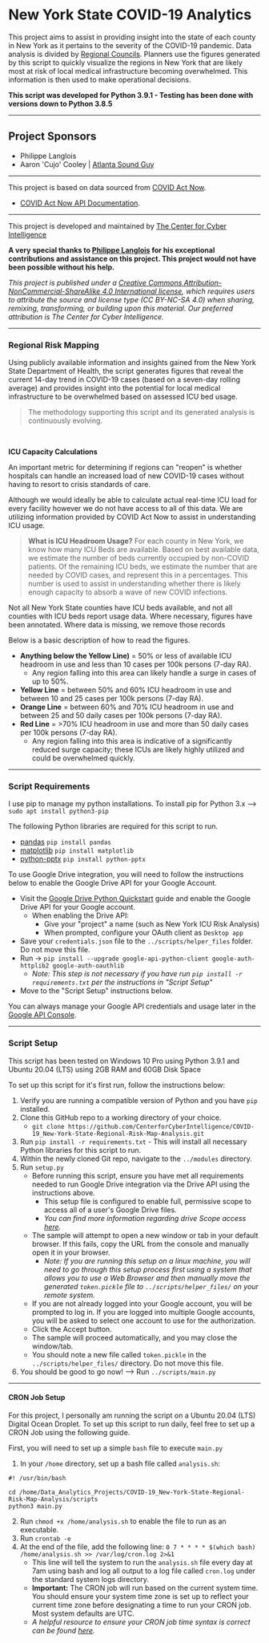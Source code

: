 # New York State COVID-19 Analytics

This project aims to assist in providing insight into the state of each county in New York as it pertains to the severity of the COVID-19 pandemic. Data analysis is divided by [Regional Councils](https://regionalcouncils.ny.gov/). Planners use the figures generated by this script to quickly visualize the regions in New York that are likely most at risk of local medical infrastructure becoming overwhelmed. This information is then used to make operational decisions.

**This script was developed for Python 3.9.1 - Testing has been done with versions down to Python 3.8.5**

<hr>

## Project Sponsors

* Philippe Langlois
* Aaron 'Cujo' Cooley | [Atlanta Sound Guy](https://atlantasoundguy.com/)

<hr>

This project is based on data sourced from [COVID Act Now](https://www.covidactnow.org/).
* [COVID Act Now API Documentation](https://apidocs.covidactnow.org/).

---
This project is developed and maintained by [The Center for Cyber Intelligence](https://https://centerforcyberintelligence.org/)

**A very special thanks to [Philippe Langlois](https://www.linkedin.com/in/infosec-philippe-langlois/) for his exceptional contributions and assistance on this project. This project would not have been possible without his help.**

*This project is published under a [Creative Commons Attribution-NonCommercial-ShareAlike 4.0 International license](https://creativecommons.org/licenses/by-nc-sa/4.0/), which requires users to attribute the source and license type (CC BY-NC-SA 4.0) when sharing, remixing, transforming, or building upon this material. Our preferred attribution is The Center for Cyber Intelligence.*

<hr>

### Regional Risk Mapping

Using publicly available information and insights gained from the New York State Department of Health, the script generates figures that reveal the current 14-day trend in COVID-19 cases (based on a seven-day rolling average) and provides insight into the potential for local medical infrastructure to be overwhelmed based on assessed ICU bed usage.

> The methodology supporting this script and its generated analysis is continuously evolving.

<br>

**ICU Capacity Calculations**

An important metric for determining if regions can "reopen" is whether hospitals can handle an increased load of new COVID-19 cases without having to resort to crisis standards of care. 

Although we would ideally be able to calculate actual real-time ICU load for every facility however we do not have access to all of this data. We are utilizing information provided by COVID Act Now to assist in understanding ICU usage.

> **What is ICU Headroom Usage?** For each county in New York, we know how many ICU Beds are available. Based on best available data, we estimate the number of beds currently occupied by non-COVID patients. Of the remaining ICU beds, we estimate the number that are needed by COVID cases, and represent this in a percentages. This number is used to assist in understanding whether there is likely enough capacity to absorb a wave of new COVID infections.

Not all New York State counties have ICU beds available, and not all counties with ICU beds report usage data. Where necessary, figures have been annotated. Where data is missing, we remove those records

Below is a basic description of how to read the figures.

* **Anything below the Yellow Line)** = 50% or less of available ICU headroom in use and less than 10 cases per 100k persons (7-day RA).
  * Any region falling into this area can likely handle a surge in cases of up to 50%.
* **Yellow Line** = between 50% and 60% ICU headroom in use and between 10 and 25 cases per 100k persons (7-day RA).
* **Orange Line** = between 60% and 70% ICU headroom in use and between 25 and 50 daily cases per 100k persons (7-day RA).
* **Red Line** = >70% ICU headroom in use and more than 50 daily cases per 100k persons (7-day RA).
  * Any region falling into this area is indicative of a significantly reduced surge capacity; these ICUs are likely highly utilized and could be overwhelmed quickly.

<hr>

### Script Requirements

I use pip to manage my python installations. To install pip for Python 3.x --> ```sudo apt install python3-pip```

The following Python libraries are required for this script to run.
* [pandas](https://pandas.pydata.org/)
  ```pip install pandas```
* [matplotlib](https://matplotlib.org/)
  ```pip install matplotlib```
* [python-pptx](https://python-pptx.readthedocs.io/en/latest/)
  ```pip install python-pptx```

To use Google Drive integration, you will need to follow the instructions below to enable the Google Drive API for your Google Account.

* Visit the [Google Drive Python Quickstart](https://developers.google.com/drive/api/v3/quickstart/python) guide and enable the Google Drive API for your Google account.
  * When enabling the Drive API:
    * Give your "project" a name (such as New York ICU Risk Analysis)
    * When prompted, configure your OAuth client as `Desktop app`
* Save your `credentials.json` file to the `../scripts/helper_files` folder. Do not move this file.
* Run -> `pip install --upgrade google-api-python-client google-auth-httplib2 google-auth-oauthlib`
  * *Note: This step is not necessary if you have run `pip install -r requirements.txt` per the instructions in "Script Setup"*
* Move to the "Script Setup" instructions below.

You can always manage your Google API credentials and usage later in the [Google API Console](https://console.developers.google.com/apis/dashboard).

<hr>

### Script Setup
This script has been tested on Windows 10 Pro using Python 3.9.1 and Ubuntu 20.04 (LTS) using 2GB RAM and 60GB Disk Space

To set up this script for it's first run, follow the instructions below:

1. Verify you are running a compatible version of Python and you have `pip` installed.
2. Clone this GitHub repo to a working directory of your choice.
    * `git clone https://github.com/CenterforCyberIntelligence/COVID-19_New-York-State-Regional-Risk-Map-Analysis.git`
3. Run `pip install -r requirements.txt` - This will install all necessary Python libraries for this script to run.
4. Within the newly cloned Git repo, navigate to the `../modules` directory.
5. Run `setup.py`
    * Before running this script, ensure you have met all requirements needed to run Google Drive integration via the Drive API using the instructions above.
        * This setup file is configured to enable full, permissive scope to access all of a user's Google Drive files.
        * *You can find more information regarding drive Scope access [here](https://developers.google.com/drive/api/v3/about-auth).*
    * The sample will attempt to open a new window or tab in your default browser. If this fails, copy the URL from the console and manually open it in your browser.
        * *Note: If you are running this setup on a linux machine, you will need to go through this setup process first using a system that allows you to use a Web Browser and then manually move the generated `token.pickle` file to `../scripts/helper_files/` on your remote system.*
    * If you are not already logged into your Google account, you will be prompted to log in. If you are logged into multiple Google accounts, you will be asked to select one account to use for the authorization.
    * Click the Accept button.
    * The sample will proceed automatically, and you may close the window/tab.
    * You should note a new file called `token.pickle` in the `../scripts/helper_files/` directory. Do not move this file.
6. You should be good to go now! --> Run `../scripts/main.py`

<hr>

#### CRON Job Setup
For this project, I personally am running the script on a Ubuntu 20.04 (LTS) Digital Ocean Droplet.
To set up this script to run daily, feel free to set up a CRON Job using the following guide.

First, you will need to set up a simple `bash` file to execute `main.py`
1. In your `/home` directory, set up a bash file called `analysis.sh`:
```
#! /usr/bin/bash

cd /home/Data_Analytics_Projects/COVID-19_New-York-State-Regional-Risk-Map-Analysis/scripts
python3 main.py

```
2. Run `chmod +x /home/analysis.sh` to enable the file to run as an executable.
3. Run `crontab -e`
4. At the end of the file, add the following line: `0 7 * * * * $(which bash) /home/analysis.sh >> /var/log/cron.log 2>&1`
    * This line will tell the system to run the `analysis.sh` file every day at 7am using bash and log all output to a log file called `cron.log` under the standard system logs directory.
    * **Important:** The CRON job will run based on the current system time. You should ensure your system time zone is set up to reflect your current time zone before designating a time to run your CRON job. Most system defaults are UTC.
    * *A helpful resource to ensure your CRON job time syntax is correct can be found [here](https://crontab.guru/#0_7_*_*_*).*